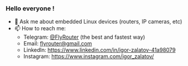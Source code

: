 ### Hello everyone !

- 💬 Ask me about embedded Linux devices (routers, IP cameras, etc)
- 📫 How to reach me:
  - Telegram: [@FlyRouter](https://t.me/FlyRouter) (the best and fastest way)
  - Email: [flyrouter@gmail.com](mailto:flyrouter@gmail.com)
  - LinkedIn: https://www.linkedin.com/in/igor-zalatov-41a98079
  - Instagram: https://www.instagram.com/igor_zalatov/
 
